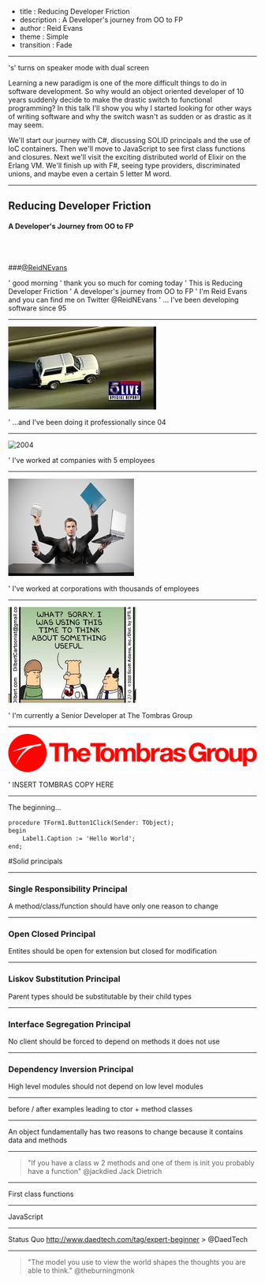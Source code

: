 ﻿- title : Reducing Developer Friction
- description : A Developer's journey from OO to FP
- author : Reid Evans
- theme : Simple
- transition : Fade

***

's' turns on speaker mode with dual screen

Learning a new paradigm is one of the more difficult things to do in software development. 
So why would an object oriented developer of 10 years suddenly decide to make the drastic switch to functional programming? 
In this talk I'll show you why I started looking for other ways of writing software and why the switch wasn't as sudden or as drastic as it may seem.

We'll start our journey with C#, discussing SOLID principals and the use of IoC containers. 
Then we'll move to JavaScript to see first class functions and closures. 
Next we'll visit the exciting distributed world of Elixir on the Erlang VM. 
We'll finish up with F#, seeing type providers, discriminated unions, and maybe even a certain 5 letter M word.


***
## Reducing Developer Friction

#### A Developer's Journey from OO to FP

<br>
<br>

###[@ReidNEvans](http://twitter.com/reidnevans)



' good morning
' thank you so much for coming today
' This is Reducing Developer Friction 
' A developer's journey from OO to FP
' I'm Reid Evans and you can find me on Twitter @ReidNEvans
' ... I've been developing software since 95

***

![90s](images/90s.jpg)

' ...and I've been doing it professionally since 04

***

![2004](images/2004.jpg)

' I've worked at companies with 5 employees

***

![Small Company](images/smallCompany.jpg)

' I've worked at corporations with thousands of employees 

***

![Dilbert](images/dilbert.jpg)

' I'm currently a Senior Developer at The Tombras Group


***

![Tombras](images/tombras.jpg)

' INSERT TOMBRAS COPY HERE

***

The beginning... 

	procedure TForm1.Button1Click(Sender: TObject);
	begin
		Label1.Caption := 'Hello World';
	end;


#Solid principals

***

### Single Responsibility Principal

A method/class/function should have only one reason to change

***

### Open Closed Principal

Entites should be open for extension but closed for modification

***

### Liskov Substitution Principal

Parent types should be substitutable by their child types

***

### Interface Segregation Principal 

No client should be forced to depend on methods it does not use

***

### Dependency Inversion Principal

High level modules should not depend on low level modules

***






before / after examples leading to ctor + method classes 


***

An object fundamentally has two reasons to change because it contains data and methods

*** 

> "If you have a class w 2 methods and one of them is init you probably have a function" @jackdied Jack Dietrich

***

First class functions

---

JavaScript

***



Status Quo
http://www.daedtech.com/tag/expert-beginner > @DaedTech

***

> "The model you use to view the world shapes the thoughts you are able to think." @theburningmonk


